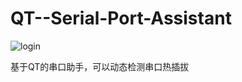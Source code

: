 # QT--Serial-Port-Assistant

![login](https://github.com/AdmaZ/QT--Serial-Port-Assistant/blob/master/screenshots/D0560XL2%60A%40NJ%25%5DKV8B%24%254Y.png)

基于QT的串口助手，可以动态检测串口热插拔
